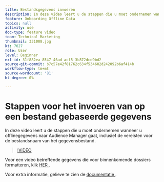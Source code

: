```yaml
---
title: Bestandsgegevens invoeren
description: In deze video leert u de stappen die u moet ondernemen wanneer u offlinegegevens naar Audience Manager gaat, inclusief de vereisten voor de bestandsnaam van het gegevensbestand.
feature: Onboarding Offline Data
topics: null
activity: use
doc-type: feature video
team: Technical Marketing
thumbnail: 331008.jpg
kt: 7027
role: User
level: Beginner
exl-id: 31f882ea-8547-46ad-acf5-3b872dcd9bd2
source-git-commit: b7c57e42f81762c634f534602d242092b6af414b
workflow-type: tm+mt
source-wordcount: '81'
ht-degree: 0%

---
```


# Stappen voor het invoeren van op een bestand gebaseerde gegevens

In deze video leert u de stappen die u moet ondernemen wanneer u offlinegegevens naar Audience Manager gaat, inclusief de vereisten voor de bestandsnaam van het gegevensbestand.

>[!VIDEO](https://video.tv.adobe.com/v/331008/?quality=12&learn=on)

Voor een video betreffende gegevens die voor binnenkomende dossiers formatteren, klik [ HER ](formatting-and-ingesting-file-based-data.md).

Voor extra informatie, gelieve te zien de [ documentatie ](https://experienceleague.adobe.com/docs/audience-manager/user-guide/implementation-integration-guides/sending-audience-data/batch-data-transfer-process/inbound-s3-filenames.html?lang=nl-NL).
